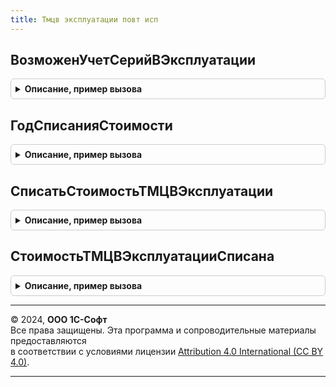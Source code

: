 ```yaml
---
title: Тмцв эксплуатации повт исп
---
```



## ВозможенУчетСерийВЭксплуатации
<details style="margin: 1em 0; padding: 0.5em; border: 1px solid #ccc; border-radius: 6px;">

<summary style="font-weight: bold; cursor: pointer;">Описание, пример вызова</summary>

```bsl

// Определяет возможен ли учет серий в эксплуатации.
//
// Возвращаемое значение:
//  Булево - Истина, если есть учетная политика с включенным учетом серий в эксплуатации
Функция ВозможенУчетСерийВЭксплуатации() Экспорт
```

Пример вызова
```bsl
Результат = ТМЦВЭксплуатацииПовтИсп.ВозможенУчетСерийВЭксплуатации() 
```
</details>

## ГодСписанияСтоимости
<details style="margin: 1em 0; padding: 0.5em; border: 1px solid #ccc; border-radius: 6px;">

<summary style="font-weight: bold; cursor: pointer;">Описание, пример вызова</summary>

```bsl

//++ НЕ УТ

//++ Локализация

// Возвращает год списания стоимости ТМЦ в эксплуатации.
//
// Параметры:
//	Организация - СправочникСсылка.Организации - организация, для которой определяется настройка.
//
// Возвращаемое значение:
//	Дата - Год списания стоимости.
//
Функция ГодСписанияСтоимости(Организация) Экспорт
```

Пример вызова
```bsl
Результат = ТМЦВЭксплуатацииПовтИсп.ГодСписанияСтоимости(Организация) 
```
</details>

## СписатьСтоимостьТМЦВЭксплуатации
<details style="margin: 1em 0; padding: 0.5em; border: 1px solid #ccc; border-radius: 6px;">

<summary style="font-weight: bold; cursor: pointer;">Описание, пример вызова</summary>

```bsl

// Возвращает необходимость списания стоимости ТМЦ в эксплуатации.
//
// Параметры:
//	Организация - СправочникСсылка.Организации - организация, для которой определяется настройка.
//	Период - Дата - дата, на которую определяется настройка.
//
// Возвращаемое значение:
//	Булево - Истина, если стоимость списывается.
//
Функция СписатьСтоимостьТМЦВЭксплуатации(Организация, Период) Экспорт
```

Пример вызова
```bsl
Результат = ТМЦВЭксплуатацииПовтИсп.СписатьСтоимостьТМЦВЭксплуатации(Организация, Период) 
```
</details>

## СтоимостьТМЦВЭксплуатацииСписана
<details style="margin: 1em 0; padding: 0.5em; border: 1px solid #ccc; border-radius: 6px;">

<summary style="font-weight: bold; cursor: pointer;">Описание, пример вызова</summary>

```bsl

// Определяет списана ли стоимость ТМЦ в эксплуатации.
//
// Параметры:
//	Организация - СправочникСсылка.Организации - организация, для которой определяется настройка.
//	Период - Дата - дата, на которую определяется настройка.
//
// Возвращаемое значение:
//	Булево - Истина, если стоимость списана.
//
Функция СтоимостьТМЦВЭксплуатацииСписана(Организация, Период) Экспорт
```

Пример вызова
```bsl
Результат = ТМЦВЭксплуатацииПовтИсп.СтоимостьТМЦВЭксплуатацииСписана(Организация, Период) 
```
</details>

---

© 2024, **ООО 1С-Софт**  
Все права защищены. Эта программа и сопроводительные материалы предоставляются  
в соответствии с условиями лицензии [Attribution 4.0 International (CC BY 4.0)](https://creativecommons.org/licenses/by/4.0/legalcode).

---
